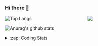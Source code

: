 ### Hi there 👋

<!--
**tao8687/tao8687** is a ✨ _special_ ✨ repository because its `README.md` (this file) appears on your GitHub profile.

Here are some ideas to get you started:

- 🔭 I’m currently working on ...
- 🌱 I’m currently learning ...
- 👯 I’m looking to collaborate on ...
- 🤔 I’m looking for help with ...
- 💬 Ask me about ...
- 📫 How to reach me: ...
- 😄 Pronouns: ...
- ⚡ Fun fact: ...
-->

<img align='right' src="https://media.giphy.com/media/M9gbBd9nbDrOTu1Mqx/giphy.gif" width="240">

  
![Top Langs](https://github-readme-stats.vercel.app/api/top-langs/?username=tao8687&layout=compact&title_color=23238E&text_color=A67D3D)

![Anurag's github stats](https://github-readme-stats.vercel.app/api?username=tao8687&show_icons=true&&text_color=A67D3D&title_color=23238E&show_icons=false&count_private=true&hide=stars)

<details>
  <summary>:zap: Coding Stats</summary>
  <br>
    
<!--START_SECTION:waka-->
![Code Time](http://img.shields.io/badge/Code%20Time-1%2C383%20hrs%2054%20mins-blue)

![Profile Views](http://img.shields.io/badge/Profile%20Views-1-blue)

**🐱 My GitHub Data** 

> 📦 1.5 MB Used in GitHub's Storage 
 > 
> 🏆 337 Contributions in the Year 2023
 > 
> 🚫 Not Opted to Hire
 > 
> 📜 50 Public Repositories 
 > 
> 🔑 23 Private Repositories 
 > 
**I'm an Early 🐤** 

```text
🌞 Morning                1209 commits        █████████████████████░░░░   85.56 % 
🌆 Daytime                84 commits          █░░░░░░░░░░░░░░░░░░░░░░░░   05.94 % 
🌃 Evening                116 commits         ██░░░░░░░░░░░░░░░░░░░░░░░   08.21 % 
🌙 Night                  4 commits           ░░░░░░░░░░░░░░░░░░░░░░░░░   00.28 % 
```
📅 **I'm Most Productive on Wednesday** 

```text
Monday                   203 commits         ████░░░░░░░░░░░░░░░░░░░░░   14.37 % 
Tuesday                  190 commits         ███░░░░░░░░░░░░░░░░░░░░░░   13.45 % 
Wednesday                255 commits         █████░░░░░░░░░░░░░░░░░░░░   18.05 % 
Thursday                 182 commits         ███░░░░░░░░░░░░░░░░░░░░░░   12.88 % 
Friday                   199 commits         ████░░░░░░░░░░░░░░░░░░░░░   14.08 % 
Saturday                 195 commits         ███░░░░░░░░░░░░░░░░░░░░░░   13.80 % 
Sunday                   189 commits         ███░░░░░░░░░░░░░░░░░░░░░░   13.38 % 
```


📊 **This Week I Spent My Time On** 

```text
🕑︎ Time Zone: Asia/Shanghai

💬 Programming Languages: 
CMake                    1 hr 35 mins        █████████░░░░░░░░░░░░░░░░   35.36 % 
C++                      1 hr 8 mins         ██████░░░░░░░░░░░░░░░░░░░   25.34 % 
Markdown                 48 mins             █████░░░░░░░░░░░░░░░░░░░░   18.08 % 
XML                      15 mins             █░░░░░░░░░░░░░░░░░░░░░░░░   05.55 % 
Python                   12 mins             █░░░░░░░░░░░░░░░░░░░░░░░░   04.77 % 

🔥 Editors: 
VS Code                  4 hrs 30 mins       █████████████████████████   100.00 % 

🐱‍💻 Projects: 
Shuofanghao_robot        4 hrs 15 mins       ████████████████████████░   94.22 % 
ai_code_reader           12 mins             █░░░░░░░░░░░░░░░░░░░░░░░░   04.77 % 
R20_urdf                 2 mins              ░░░░░░░░░░░░░░░░░░░░░░░░░   00.82 % 
src                      0 secs              ░░░░░░░░░░░░░░░░░░░░░░░░░   00.19 % 

💻 Operating System: 
Linux                    4 hrs 28 mins       █████████████████████████   99.08 % 
Windows                  2 mins              ░░░░░░░░░░░░░░░░░░░░░░░░░   00.92 % 
```

**I Mostly Code in Python** 

```text
Python                   9 repos             ████████░░░░░░░░░░░░░░░░░   30.00 % 
C++                      8 repos             ███████░░░░░░░░░░░░░░░░░░   26.67 % 
JavaScript               2 repos             ██░░░░░░░░░░░░░░░░░░░░░░░   06.67 % 
Batchfile                1 repo              █░░░░░░░░░░░░░░░░░░░░░░░░   03.33 % 
HTML                     1 repo              █░░░░░░░░░░░░░░░░░░░░░░░░   03.33 % 
```



**Timeline**

![Lines of Code chart](https://raw.githubusercontent.com/tao8687/tao8687/master/assets/bar_graph.png)


 Last Updated on 02/12/2023 01:11:39 UTC
<!--END_SECTION:waka-->
</details>
